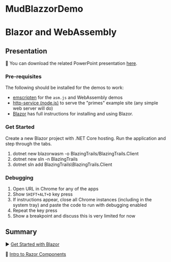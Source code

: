 # MudBlazzorDemo

# Blazor and WebAssembly


## Presentation

🎦 You can download the related PowerPoint presentation [here](https://github.com/chrissainty/blazor-in-action/blob/main/.DS_Store).


### Pre-requisites

The following should be installed for the demos to work:

* [emscripten](https://emscripten.org/docs/getting_started/downloads.html) for the `asm.js` and WebAssembly demos
* [http-service (node.js)](https://www.npmjs.com/package/http-server) to serve the "primes" example site (any simple web server will do)
* [Blazor](https://jlik.me/fhs) has full instructions for installing and using Blazor.


### Get Started

Create a new Blazor project with .NET Core hosting. Run the application and step through the tabs.
1. dotnet new blazorwasm -o BlazingTrails/BlazingTrails.Client
2. dotnet new sln -n BlazingTrails
3. dotnet sln add BlazingTrails\BlazingTrails.Client

### Debugging

1. Open URL in Chrome for any of the apps
2. Show `SHIFT+ALT+D` key press
3. If instructions appear, close all Chrome instances (including in the system tray) and paste the code to run with debugging enabled
4. Repeat the key press
5. Show a breakpoint and discuss this is very limited for now

## Summary
▶ [Get Started with Blazor](https://raw.githubusercontent.com/dotnet-architecture/eBooks/master/current/blazor-for-web-forms-developers/Blazor-for-ASP-NET-Web-Forms-Developers.pdf)

🔪 [Intro to Razor Components](https://encrypted-tbn1.gstatic.com/images?q=tbn:ANd9GcT5z-T2zYeNGAf0GOF0T_9w1VdekqWRf5MssauaUGj6JA3jTjCC)  
